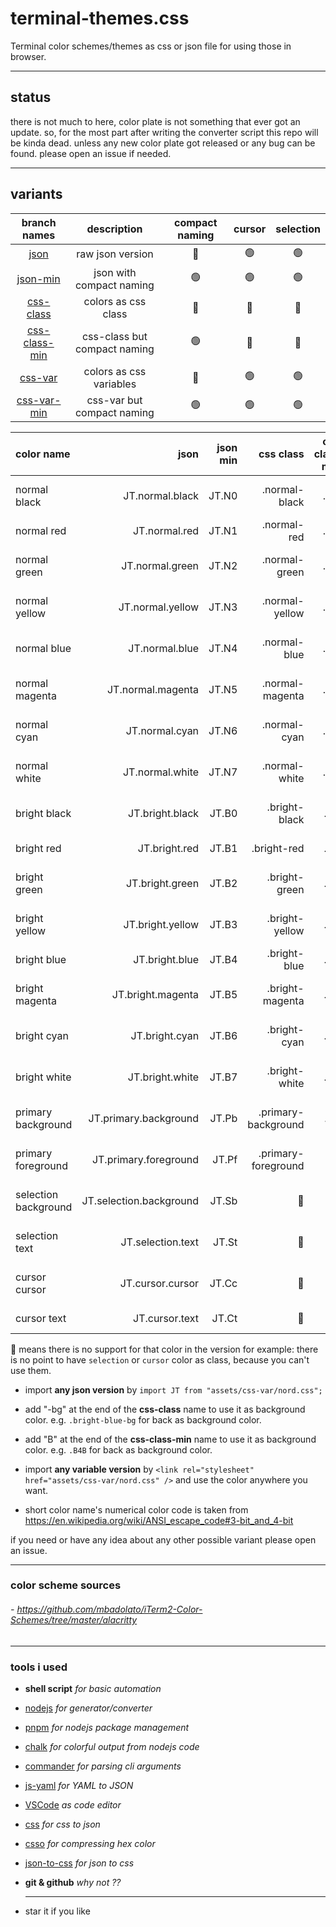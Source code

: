 # terminal-themes.css

Terminal color schemes/themes as css or json file for using those in browser.

---

## status

there is not much to here,
color plate is not something that ever got an update.
so, for the most part after writing the converter script this repo will be kinda dead.
unless any new color plate got released or any bug can be found.
please open an issue if needed.

---

## variants

|                                   branch names                                    |         description          | compact naming | cursor | selection |
| :-------------------------------------------------------------------------------: | :--------------------------: | :------------: | :----: | :-------: |
|          [json](https://github.com/z00rat/terminal-themes.css/tree/json)          |       raw json version       |       🔴       |   🟢   |    🟢     |
|      [json-min](https://github.com/z00rat/terminal-themes.css/tree/json-min)      |   json with compact naming   |       🟢       |   🟢   |    🟢     |
|     [css-class](https://github.com/z00rat/terminal-themes.css/tree/css-class)     |     colors as css class      |       🔴       |   🔴   |    🔴     |
| [css-class-min](https://github.com/z00rat/terminal-themes.css/tree/css-class-min) | css-class but compact naming |       🟢       |   🔴   |    🔴     |
|       [css-var](https://github.com/z00rat/terminal-themes.css/tree/css-var)       |   colors as css variables    |       🔴       |   🟢   |    🟢     |
|   [css-var-min](https://github.com/z00rat/terminal-themes.css/tree/css-var-min)   |  css-var but compact naming  |       🟢       |   🟢   |    🟢     |

| color name           |                    json | json min |           css class | css class min |                     css var | css var min |
| :------------------- | ----------------------: | -------: | ------------------: | ------------: | --------------------------: | ----------: |
| normal black         |         JT.normal.black |    JT.N0 |       .normal-black |           .N0 |         var(--normal-black) |   var(--N0) |
| normal red           |           JT.normal.red |    JT.N1 |         .normal-red |           .N1 |           var(--normal-red) |   var(--N1) |
| normal green         |         JT.normal.green |    JT.N2 |       .normal-green |           .N2 |         var(--normal-green) |   var(--N2) |
| normal yellow        |        JT.normal.yellow |    JT.N3 |      .normal-yellow |           .N3 |        var(--normal-yellow) |   var(--N3) |
| normal blue          |          JT.normal.blue |    JT.N4 |        .normal-blue |           .N4 |          var(--normal-blue) |   var(--N4) |
| normal magenta       |       JT.normal.magenta |    JT.N5 |     .normal-magenta |           .N5 |       var(--normal-magenta) |   var(--N5) |
| normal cyan          |          JT.normal.cyan |    JT.N6 |        .normal-cyan |           .N6 |          var(--normal-cyan) |   var(--N6) |
| normal white         |         JT.normal.white |    JT.N7 |       .normal-white |           .N7 |         var(--normal-white) |   var(--N7) |
| bright black         |         JT.bright.black |    JT.B0 |       .bright-black |           .B0 |         var(--bright-black) |   var(--B0) |
| bright red           |           JT.bright.red |    JT.B1 |         .bright-red |           .B1 |           var(--bright-red) |   var(--B1) |
| bright green         |         JT.bright.green |    JT.B2 |       .bright-green |           .B2 |         var(--bright-green) |   var(--B2) |
| bright yellow        |        JT.bright.yellow |    JT.B3 |      .bright-yellow |           .B3 |        var(--bright-yellow) |   var(--B3) |
| bright blue          |          JT.bright.blue |    JT.B4 |        .bright-blue |           .B4 |          var(--bright-blue) |   var(--B4) |
| bright magenta       |       JT.bright.magenta |    JT.B5 |     .bright-magenta |           .B5 |       var(--bright-magenta) |   var(--B5) |
| bright cyan          |          JT.bright.cyan |    JT.B6 |        .bright-cyan |           .B6 |          var(--bright-cyan) |   var(--B6) |
| bright white         |         JT.bright.white |    JT.B7 |       .bright-white |           .B7 |         var(--bright-white) |   var(--B7) |
| primary background   |   JT.primary.background |    JT.Pb | .primary-background |           .Pb |   var(--primary-background) |   var(--Pb) |
| primary foreground   |   JT.primary.foreground |    JT.Pf | .primary-foreground |           .Pf |   var(--primary-foreground) |   var(--Pf) |
| selection background | JT.selection.background |    JT.Sb |                  🚫 |            🚫 | var(--selection-background) |   var(--Sb) |
| selection text       |       JT.selection.text |    JT.St |                  🚫 |            🚫 |       var(--selection-text) |   var(--St) |
| cursor cursor        |        JT.cursor.cursor |    JT.Cc |                  🚫 |            🚫 |        var(--cursor-cursor) |   var(--Cc) |
| cursor text          |          JT.cursor.text |    JT.Ct |                  🚫 |            🚫 |          var(--cursor-text) |   var(--Ct) |

🚫 means there is no support for that color in the version
for example: there is no point to have `selection` or `cursor` color as class, because you can't use them.

- import **any json version** by `import JT from "assets/css-var/nord.css";`
- add "-bg" at the end of the **css-class** name to use it as background color. e.g. `.bright-blue-bg` for back as background color.
- add "B" at the end of the **css-class-min** name to use it as background color. e.g. `.B4B` for back as background color.
- import **any variable version** by `<link rel="stylesheet" href="assets/css-var/nord.css" />` and use the color anywhere you want.

- short color name's numerical color code is taken from https://en.wikipedia.org/wiki/ANSI_escape_code#3-bit_and_4-bit

if you need or have any idea about any other possible variant please open an issue.

---

### color scheme sources

###### - https://github.com/mbadolato/iTerm2-Color-Schemes/tree/master/alacritty

---

### tools i used

- **shell script** _for basic automation_
- [nodejs](https://nodejs.org) _for generator/converter_
- [pnpm](https://pnpm.io) _for nodejs package management_
- [chalk](https://www.npmjs.com/package/chalk) _for colorful output from nodejs code_
- [commander](https://www.npmjs.com/package/commander) _for parsing cli arguments_
- [js-yaml](https://www.npmjs.com/package/js-yaml) _for YAML to JSON_
- [VSCode](https://code.visualstudio.com/) _as code editor_
- [css](https://www.npmjs.com/package/css) _for css to json_
- [csso](https://www.npmjs.com/package/csso) _for compressing hex color_
- [json-to-css](https://www.npmjs.com/package/json-to-css) _for json to css_
- **git & github** _why not ??_
- ***

  star it if you like
